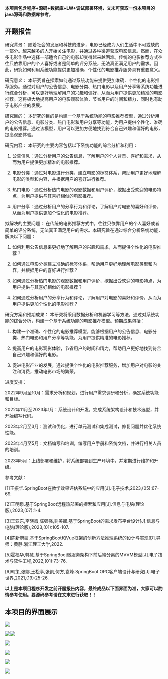 ****本项目包含程序+源码+数据库+LW+调试部署环境，文末可获取一份本项目的java源码和数据库参考。****

## ******开题报告******

研究背景：
随着社会的发展和科技的进步，电影已经成为人们生活中不可或缺的一部分。越来越多的人开始关注电影，并通过各种渠道获取电影信息。然而，在众多电影作品中选择一部适合自己的电影却变得越来越困难。传统的电影推荐方式往往只依靠用户的个人喜好或者是简单的评分系统，无法真正满足用户的需求。因此，研究如何利用系统功能提供更加准确、个性化的电影推荐服务具有重要意义。

研究意义：
本研究旨在探索如何通过系统功能来提供更加准确、个性化的电影推荐服务。通过对用户的公告信息、电影分类、热门电影以及用户分享等系统功能进行综合分析，可以更好地理解用户的兴趣和偏好，从而为用户提供更加精准的电影推荐。这将极大地提高用户的电影观影体验，节省用户的时间和精力，同时也有助于电影产业的发展。

研究目的：
本研究的目的是构建一个基于系统功能的电影推荐模型，通过分析用户的公告信息、电影分类、热门电影和用户分享等功能，为用户提供个性化、准确的电影推荐。通过该模型，用户可以更加方便地找到符合自己兴趣和偏好的电影，提高观影体验。

研究内容： 本研究的主要内容包括以下系统功能的综合分析和利用：

  1. 公告信息：通过分析用户的公告信息，了解用户的个人背景、喜好和需求，从而为用户提供更加精准的电影推荐。

  2. 电影分类：通过对电影进行分类，建立电影的标签体系，帮助用户更好地理解电影的类型和内容，并根据用户的喜好进行推荐。

  3. 热门电影：通过分析热门电影的观影数据和用户评价，挖掘出受欢迎的电影特点，为用户提供与其喜好相似的电影推荐。

  4. 用户分享：通过分析用户的分享行为和评论，了解用户对电影的喜好和评价，从而为用户提供更加个性化的电影推荐。

拟解决的主要问题：
在传统的电影推荐方式中，往往只依靠用户的个人喜好或者简单的评分系统，无法真正满足用户的需求。本研究旨在通过综合分析系统功能，解决以下问题：

  1. 如何利用公告信息来更好地了解用户的兴趣和需求，从而提供个性化的电影推荐？

  2. 如何通过电影分类建立准确的标签体系，帮助用户更好地理解电影类型和内容，并根据用户的喜好进行推荐？

  3. 如何通过分析热门电影的观影数据和用户评价，挖掘出受欢迎的电影特点，为用户提供与其喜好相似的电影推荐？

  4. 如何通过分析用户的分享行为和评论，了解用户对电影的喜好和评价，从而为用户提供更加个性化的电影推荐？

研究方案和预期成果： 本研究将采用数据分析和机器学习等方法，通过对系统功能的综合分析，构建一个基于系统功能的电影推荐模型。预期成果包括：

  1. 构建一个准确、个性化的电影推荐模型，能够根据用户的公告信息、电影分类、热门电影和用户分享等功能，为用户提供精准的电影推荐。

  2. 提高用户的电影观影体验，节省用户的时间和精力，帮助用户更好地找到符合自己兴趣和偏好的电影。

  3. 促进电影产业的发展，通过提供个性化的电影推荐服务，增加用户对电影的关注和消费，推动电影市场的繁荣。

进度安排：

2022年9月至10月：需求分析和规划，进行用户需求调研和分析，确定系统功能和目标。

2022年11月至2023年1月：系统设计和开发，完成系统架构设计和技术选型，并开始编写代码。

2023年2月至3月：测试和优化，进行单元测试和集成测试，修复问题并优化系统性能。

2023年4月至5月：文档编写和培训，编写用户手册和系统文档，并进行相关人员的培训。

2023年5月：上线部署和维护，将系统部署到生产环境中，并定期进行维护和升级。

参考文献：

[1]王振华.SpringBoot在教学效果评估系统中的应用[J].电子技术,2023,(05):67-69.

[2]王明泉.基于SpringBoot远程热部署的探索和应用[J].信息与电脑(理论版),2023,(07):1-4.

[3]王亚东,李晓霞,陈强强,剡美娜.基于SpringBoot的需求发布平台设计[J].信息与电脑(理论版),2023,(01):105-107.

[4]陈新府豪.基于SpringBoot和Vue框架的创新方法推理系统的设计与实现[D].导师：黄静.浙江理工大学,2022.

[5]霍福华,韩慧.基于SpringBoot微服务架构下前后端分离的MVVM模型[J].电子技术与软件工程,2022,(01):73-76.

[6]韩策,张娜,王松亭,张凯,何方,袁峰.SpringBoot OPC客户端设计与研究[J].电子世界,2021,(19):25-26.

****以上是本项目程序开发之前开题报告内容，最终成品以下面界面为准，大家可以酌情参考使用。要源码参考请在文末进行获取！！****

## ******本项目的界面展示******

![](./res/c425b199d228423284f1d892d8c960cc.png)

![](./res/2f8b0ac1971942b0901c620e976eab51.png)![](./res/4cde976ea3c44c69973e6b4543a1ffe5.png)

![](./res/b8b36bd71c4b4f47adcb68846fb9e1b4.png)

![](./res/04a44189d3ae49ce8b0d4991b2ab5bdc.png)

![](./res/f4d8e27d70da413989c5c2148f2025d2.png)

![](./res/e5fbb92dafeb4ac2b3921f0c29e75e77.png)

